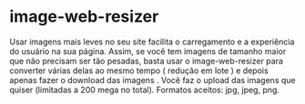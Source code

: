 # image-web-resizer

Usar imagens mais leves no seu site facilita o carregamento e a experiência do usuário na sua página.
Assim, se você tem imagens de tamanho maior que não precisam ser tão pesadas, basta usar o image-web-resizer 
para converter várias delas ao mesmo tempo ( redução em lote ) e depois apenas fazer o download das imagens .
Você faz o upload das imagens que quiser (limitadas a 200 mega no total). Formatos aceitos: jpg, jpeg, png.
